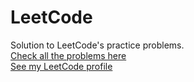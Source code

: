 # LeetCode
Solution to LeetCode's practice problems.
<br>
<a href="https://leetcode.com/problemset/all/">Check all the problems here</a>
<br>
<a href="https://leetcode.com/mrahuljain/">See my LeetCode profile</a>
